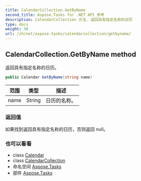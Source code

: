 ```yaml
---
title: CalendarCollection.GetByName
second_title: Aspose.Tasks for .NET API 参考
description: CalendarCollection 方法. 返回具有指定名称的日历
type: docs
weight: 30
url: /zh/net/aspose.tasks/calendarcollection/getbyname/
---
```

## CalendarCollection.GetByName method

返回具有指定名称的日历。

```csharp
public Calendar GetByName(string name)
```

| 范围 | 类型 | 描述 |
| --- | --- | --- |
| name | String | 日历的名称。 |

### 返回值

如果找到返回具有指定名称的日历，否则返回 null。

### 也可以看看

* class [Calendar](../../calendar/)
* class [CalendarCollection](../)
* 命名空间 [Aspose.Tasks](../../calendarcollection/)
* 部件 [Aspose.Tasks](../../../)


